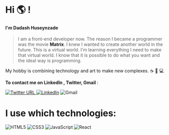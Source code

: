 

# Hi 🌎 !
####  I'm  Dadash Huseynzade
> I am a front-end developer now. The reason I became a programmer was the movie **<a>Matrix</a>**. I knew I wanted to create another world in the future. This is a virtual world. I'm learning everything I need to make that virtual world. I know that it is possible to do what you want and the ideal way is programming. 
    
My hobby is combining technology and art to make new complexes. ☕ 🌟 💻

   

  <b>To contact me on  LinkedIn , Twitter, Gmail </b> : 



[![Twitter URL](https://img.shields.io/twitter/url/https/twitter.com/dadashussein.svg?style=social&label=Follow%20%40dadashussein)](https://twitter.com/dadashussein)<a href="https://www.linkedin.com/in/dadash-huseynzada-501524255/" rel="nofollow noreferrer"> ![LinkedIn](https://img.shields.io/badge/linkedin-%230077B5.svg?style=for-the-social&logo=linkedin&logoColor=white)</a> ![Gmail](https://img.shields.io/badge/Gmail-D14836?style=for-the-social&logo=gmail&logoColor=white)

# I use which technologies:

![HTML5](https://img.shields.io/badge/html5-%23E34F26.svg?style=for-the-badge&logo=html5&logoColor=white) ![CSS3](https://img.shields.io/badge/css3-%231572B6.svg?style=for-the-badge&logo=css3&logoColor=white) ![JavaScript](https://img.shields.io/badge/javascript-%23323330.svg?style=for-the-badge&logo=javascript&logoColor=%23F7DF1E)  ![React](https://img.shields.io/badge/react-%2320232a.svg?style=for-the-badge&logo=react&logoColor=%2361DAFB)






